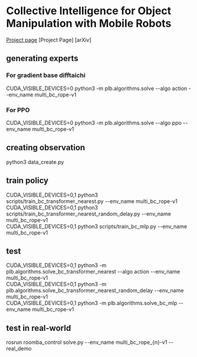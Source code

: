 
# Collective Intelligence for Object Manipulation with Mobile Robots
[Project page](https://sites.google.com/view/collectiveintelligenceforobjec/home)
[Project Page] [arXiv]


## generating experts
### For gradient base difftaichi  
CUDA_VISIBLE_DEVICES=0 python3 -m plb.algorithms.solve --algo action --env_name multi_bc_rope-v1  
### For PPO 
CUDA_VISIBLE_DEVICES=0 python3 -m plb.algorithms.solve --algo ppo --env_name multi_bc_rope-v1  

## creating observation
python3 data_create.py

## train policy
CUDA_VISIBLE_DEVICES=0,1 python3 scripts/train_bc_transformer_nearest.py --env_name multi_bc_rope-v1   
CUDA_VISIBLE_DEVICES=0,1 python3 scripts/train_bc_transformer_nearest_random_delay.py --env_name multi_bc_rope-v1   
CUDA_VISIBLE_DEVICES=0,1 python3 scripts/train_bc_mlp.py --env_name multi_bc_rope-v1  

## test
CUDA_VISIBLE_DEVICES=0,1 python3 -m plb.algorithms.solve_bc_transformer_nearest --algo action --env_name multi_bc_rope-v1   
CUDA_VISIBLE_DEVICES=0,1 python3 -m plb.algorithms.solve_bc_transformer_nearest_random_delay --env_name multi_bc_rope-v1   
CUDA_VISIBLE_DEVICES=0,1 python3 -m plb.algorithms.solve_bc_mlp --env_name multi_bc_rope-v1  

## test in real-world
rosrun roomba_control solve.py --env_name multi_bc_rope_{n}-v1 --real_demo  
